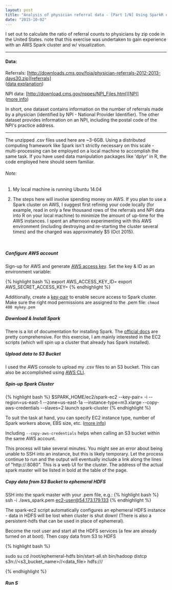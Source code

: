 ```yaml
---
layout: post
title: "Analysis of physician referral data - [Part 1/N] Using SparkR on Amazon EC2 Cluster"
date: "2015-10-02"
---
```


I set out to calculate the ratio of referral counts to physicians by zip code in the United States. note that this exercise was undertaken to gain experience with an AWS Spark cluster and w/ visualization.

---
#### Data:

Referrals: [http://downloads.cms.gov/foia/physician-referrals-2012-2013-days30.zip][referrals]
</br>([data explanation][ref_expl])

NPI data: [http://download.cms.gov/nppes/NPI_Files.html][NPI] </br> ([more info][NPI_info])


In short, one dataset contains information on the number of referrals made by a physician (identified by NPI - National Provider Identifier). The other dataset provides information on an NPI, including the postal code of the NPI's practice address.

---

The unzipped .csv files used here are ~3-6GB. Using a distributed computing framework like Spark isn't strictly necessary on this scale - multi-processing can be employed on a local machine to accomplish the same task. If you have used data manipulation packages like 'dplyr' in R, the code employed here should seem familiar.

###### Note:
1. My local machine is running Ubuntu 14.04

2. The steps here will involve spending money on AWS. If you plan to use a Spark cluster on AWS, I suggest first refining your code locally (for example, read in only a few thousand rows of the referrals and NPI data into R on your local machine) to minimize the amount of up-time for the AWS instances. I spent an afternoon experimenting with this AWS environment (including destroying and re-starting the cluster several times) and the charged was approximately $5 (Oct 2015).



</br>

##### Configure AWS account
Sign-up for AWS and generate [AWS access key][AWS]. Set the key & ID as an environment variable:


{% highlight bash %}
export AWS_ACCESS_KEY_ID= <id>
export AWS_SECRET_ACCESS_KEY= <key>
{% endhighlight %}


Additionally, create a [key-pair][ec2_kp] to enable secure access to Spark cluster. Make sure the right mod permissions are assigned to the .pem file: `chmod 400 mykey.pem`


##### Download & Install Spark

There is a lot of documentation for installing Spark. The [official docs][spark_docs] are pretty comprehensive. For this exercise, I am mainly interested in the EC2 scripts (which will spin up a cluster that already has Spark installed).

##### Upload data to S3 Bucket

I used the AWS console to upload my .csv files to an S3 bucket. This can also be accomplished using [AWS CLI][aws_cli].


##### Spin-up Spark Cluster

{% highlight bash %}
$SPARK_HOME/ec2/spark-ec2 --key-pair=<key-pair-name> -i <path-to-key-pair> --region=us-east-1 --zone=us-east-1a --instance-type=m3.xlarge   --copy-aws-credentials  --slaves=2 launch spark-cluster
{% endhighlight %}

To suit the task at hand, you can specify EC2 instance type, number of Spark workers above, EBS size, etc. ([more info][ec2_docs])

Including `--copy-aws-credentials` helps when calling an S3 bucket within the same AWS account.

This process will take several minutes. You might see an error about being unable to SSH into an instance, but this is likely temporary. Let the process continue to run and the output will eventually include a link along the lines of "http://<spark-master-aws-dns>:8080". This is a web UI for the cluster. The address of the actual spark master will be listed in bold at the table of the page.

##### Copy data from S3 Bucket to ephemeral HDFS

SSH into the spark master with your .pem file, e.g.:
{% highlight bash %}
ssh -i ./aws_spark.pem ec2-user@54.173.179.133
{% endhighlight %}


The spark-ec2 script automatically configures an ephemeral HDFS instance - data in HDFS will be lost when cluster is shut down! (There is also a persistent-hdfs that can be used in place of ephemeral).

Become the root user and start all the HDFS services (a few are already turned on at boot). Then copy data from S3 to HDFS

{% highlight bash %}

sudo su
cd /root/ephemeral-hdfs
bin/start-all.sh
bin/hadoop distcp s3n://<s3_bucket_name>//<data_file> hdfs:///<destination>

{% endhighlight %}

##### Run S





[referrals]: http://downloads.cms.gov/foia/physician-referrals-2012-2013-days30.zip
[ref_expl]:  http://downloads.cms.gov/FOIA/ReferralPatterns2012-2013.pdf
[NPI]: http://download.cms.gov/nppes/NPI_Files.html
[NPI_info]: https://www.cms.gov/Regulations-and-Guidance/HIPAA-Administrative-Simplification/NationalProvIdentStand/DataDissemination.html
[AWS]: http://docs.aws.amazon.com/general/latest/gr/managing-aws-access-keys.html
[spark_docs]: http://spark.apache.org/docs/latest/
[aws_cli]: https://aws.amazon.com/cli/
[ec2_kp]: http://docs.aws.amazon.com/AWSEC2/latest/UserGuide/ec2-key-pairs.html
[ec2_docs]: http://spark.apache.org/docs/latest/ec2-scripts.html
